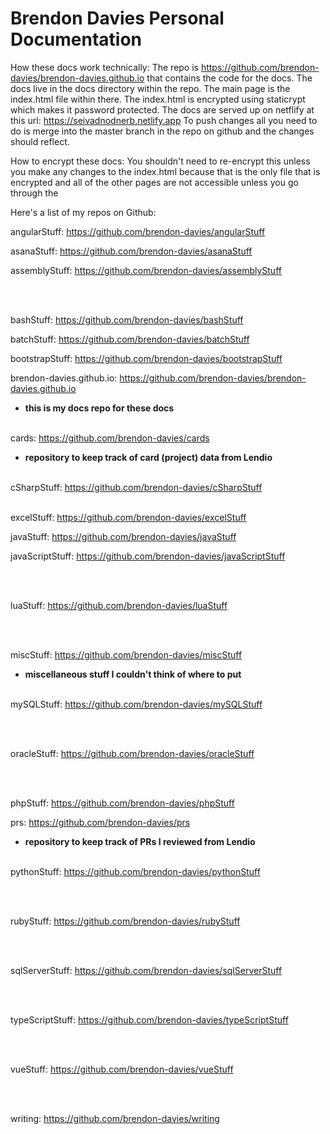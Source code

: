 # Brendon Davies Personal Documentation

How these docs work technically:
The repo is https://github.com/brendon-davies/brendon-davies.github.io that contains the code for the docs.
The docs live in the docs directory within the repo.
The main page is the index.html file within there. 
The index.html is encrypted using staticrypt which makes it password protected.
The docs are served up on netflify at this url: https://seivadnodnerb.netlify.app
To push changes all you need to do is merge into the master branch in the repo on github and the changes should reflect.


How to encrypt these docs:
You shouldn't need to re-encrypt this unless you make any changes to the index.html because that is the only file that is encrypted
and all of the other pages are not accessible unless you go through the 


Here's a list of my repos on Github:

angularStuff: https://github.com/brendon-davies/angularStuff

asanaStuff: https://github.com/brendon-davies/asanaStuff

assemblyStuff: https://github.com/brendon-davies/assemblyStuff

&nbsp;  
&nbsp;  

bashStuff: https://github.com/brendon-davies/bashStuff

batchStuff: https://github.com/brendon-davies/batchStuff

bootstrapStuff: https://github.com/brendon-davies/bootstrapStuff

brendon-davies.github.io: https://github.com/brendon-davies/brendon-davies.github.io
- **this is my docs repo for these docs**
&nbsp;  
&nbsp;  

cards: https://github.com/brendon-davies/cards
- **repository to keep track of card (project) data from Lendio**
&nbsp;  
&nbsp;  

cSharpStuff: https://github.com/brendon-davies/cSharpStuff
&nbsp;  
&nbsp;  

excelStuff: https://github.com/brendon-davies/excelStuff

javaStuff: https://github.com/brendon-davies/javaStuff

javaScriptStuff: https://github.com/brendon-davies/javaScriptStuff

&nbsp;  
&nbsp;  

luaStuff: https://github.com/brendon-davies/luaStuff

&nbsp;  
&nbsp;  

miscStuff: https://github.com/brendon-davies/miscStuff
- **miscellaneous stuff I couldn't think of where to put**
&nbsp;  
&nbsp;  

mySQLStuff: https://github.com/brendon-davies/mySQLStuff

&nbsp;  
&nbsp;  

oracleStuff: https://github.com/brendon-davies/oracleStuff

&nbsp;  
&nbsp;  

phpStuff: https://github.com/brendon-davies/phpStuff

prs: https://github.com/brendon-davies/prs
- **repository to keep track of PRs I reviewed from Lendio**
&nbsp;  
&nbsp;  

pythonStuff: https://github.com/brendon-davies/pythonStuff

&nbsp;  
&nbsp;  

rubyStuff: https://github.com/brendon-davies/rubyStuff

&nbsp;  
&nbsp;  

sqlServerStuff: https://github.com/brendon-davies/sqlServerStuff

&nbsp;  
&nbsp;  

typeScriptStuff: https://github.com/brendon-davies/typeScriptStuff

&nbsp;  
&nbsp;  

vueStuff: https://github.com/brendon-davies/vueStuff

&nbsp;  
&nbsp;  

writing: https://github.com/brendon-davies/writing

